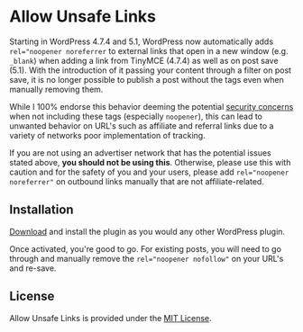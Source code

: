 # Allow Unsafe Links

Starting in WordPress 4.7.4 and 5.1, WordPress now automatically adds `rel="noopener noreferrer` to external links that open in a new window (e.g. `_blank`) when adding a link from TinyMCE (4.7.4) as well as on post save (5.1). With the introduction of it passing your content through a filter on post save, it is no longer possible to publish a post without the tags even when manually removing them.

While I 100% endorse this behavior deeming the potential [security concerns](https://developers.google.com/web/tools/lighthouse/audits/noopener) when not including these tags (especially `noopener`), this can lead to unwanted behavior on URL's such as affiliate and referral links due to a variety of networks poor implementation of tracking.

If you are not using an advertiser network that has the potential issues stated above, **you should not be using this**. Otherwise, please use this with caution and for the safety of you and your users, please add `rel="noopener noreferrer"` on outbound links manually that are not affiliate-related.

## Installation

[Download](https://github.com/log1x/allow-unsafe-links/archive/v1.0.0.zip) and install the plugin as you would any other WordPress plugin.

Once activated, you're good to go. For existing posts, you will need to go through and manually remove the `rel="noopener nofollow"` on your URL's and re-save.

## License

Allow Unsafe Links is provided under the [MIT License](https://github.com/Log1x/allow-unsafe-links/blob/master/LICENSE.md).
